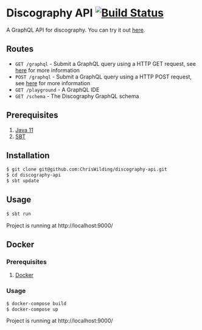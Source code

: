 # Discography API [![Build Status](https://travis-ci.com/ChrisWilding/discography-api.svg?branch=master)](https://travis-ci.com/ChrisWilding/discography-api)

A GraphQL API for discography. You can try it out [here](http://cw-discography-api.herokuapp.com/playground).

## Routes

* `GET /graphql` - Submit a GraphQL query using a HTTP GET request, see [here](https://graphql.org/learn/serving-over-http/) for more information
* `POST /graphql` - Submit a GraphQL query using a HTTP POST request, see [here](https://graphql.org/learn/serving-over-http/) for more information
* `GET /playground` - A GraphQL IDE
* `GET /schema` - The Discography GraphQL schema

## Prerequisites

1. [Java 11](https://adoptopenjdk.net/?variant=openjdk11&jvmVariant=hotspot)
1. [SBT](https://www.scala-sbt.org/download.html)

## Installation

```sh
$ git clone git@github.com:ChrisWilding/discography-api.git
$ cd discography-api
$ sbt update
```

## Usage

```sh
$ sbt run
```

Project is running at http://localhost:9000/

## Docker

### Prerequisites

1. [Docker](https://hub.docker.com/search/?type=edition&offering=community)

### Usage

```sh
$ docker-compose build
$ docker-compose up
```

Project is running at http://localhost:9000/
